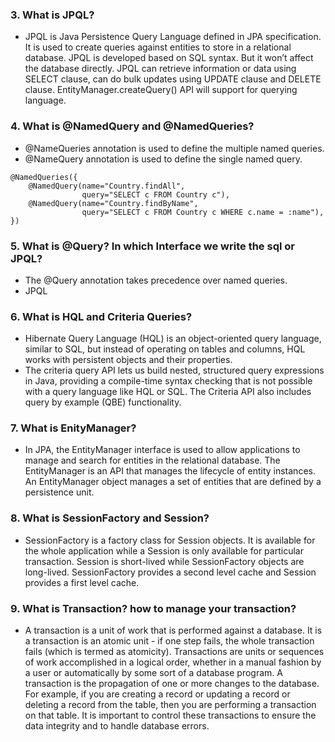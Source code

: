 ﻿### 3.  What is JPQL?

-   JPQL is Java Persistence Query Language defined in JPA specification. It is used to create queries against entities to store in a relational database. JPQL is developed based on SQL syntax. But it won’t affect the database directly. JPQL can retrieve information or data using SELECT clause, can do bulk updates using UPDATE clause and DELETE clause. EntityManager.createQuery() API will support for querying language.

### 4.  What is @NamedQuery and @NamedQueries?

-   @NameQueries annotation is used to define the multiple named queries.
-   @NameQuery annotation is used to define the single named query.

```
@NamedQueries({
    @NamedQuery(name="Country.findAll",
                query="SELECT c FROM Country c"),
    @NamedQuery(name="Country.findByName",
                query="SELECT c FROM Country c WHERE c.name = :name"),
})
```

### 5.  What is @Query? In which Interface we write the sql or JPQL?

-   The @Query annotation takes precedence over named queries.
-   JPQL

### 6.  What is HQL and Criteria Queries?

-   Hibernate Query Language (HQL) is an object-oriented query language, similar to SQL, but instead of operating on tables and columns, HQL works with persistent objects and their properties.
-   The criteria query API lets us build nested, structured query expressions in Java, providing a compile-time syntax checking that is not possible with a query language like HQL or SQL. The Criteria API also includes query by example (QBE) functionality.

### 7.  What is EnityManager?

-   In JPA, the EntityManager interface is used to allow applications to manage and search for entities in the relational database. The EntityManager is an API that manages the lifecycle of entity instances. An EntityManager object manages a set of entities that are defined by a persistence unit.

### 8.  What is SessionFactory and Session?

-   SessionFactory is a factory class for Session objects. It is available for the whole application while a Session is only available for particular transaction. Session is short-lived while SessionFactory objects are long-lived. SessionFactory provides a second level cache and Session provides a first level cache.

### 9.  What is Transaction? how to manage your transaction?

-   A transaction is a unit of work that is performed against a database. It is a transaction is an atomic unit -  if one step fails, the whole transaction fails (which is termed as atomicity). Transactions are units or sequences of work accomplished in a logical order, whether in a manual fashion by a user or automatically by some sort of a database program. A transaction is the propagation of one or more changes to the database. For example, if you are creating a record or updating a record or deleting a record from the table, then you are performing a transaction on that table. It is important to control these transactions to ensure the data integrity and to handle database errors.

